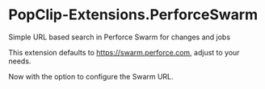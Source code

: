 # PopClip-Extensions.PerforceSwarm
Simple URL based search in Perforce Swarm for changes and jobs

This extension defaults to https://swarm.perforce.com, adjust to your needs.

Now with the option to configure the Swarm URL.
